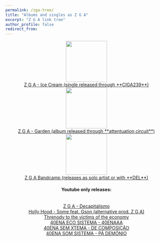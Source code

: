 ```yaml
---
permalink: /zga-tree/
title: "Albums and singles as Z G A"
excerpt: "Z G A link tree"
author_profile: false
redirect_from:
---
```


<div style="text-align:center">
<a href=https://ciga239.bandcamp.com/track/ice-cream target="_blank"><img src=https://f4.bcbits.com/img/a1237890675_10.jpg" width="128"/><br>Z G A - Ice Cream (single released through **CIGA239**)</a><br>
<a href=https://emerge.bandcamp.com/album/garden target="_blank"><img src="https://f4.bcbits.com/img/a0198268700_10.jpg" width="128"/><br>Z G A - Garden (album released through **attentuation circuit**)</a><br>
<a href=https://z-g-a.bandcamp.com/ target="_blank"><img src="https://www.pngkey.com/png/full/285-2858862_bandcamp-filled-icon-bandcamp-logo-black-and-white.png" width="128"/><br>Z G A Bandcamp (releases as solo artist or with **DEL**)</a><br>
<h4>Youtube only releases:</h4><br>
<a href=https://www.youtube.com/watch?v=D5_hIerjP3o>Z G A - Decapitalismo</a><br>
<a href=https://www.youtube.com/watch?v=1hatQhX-VjM>Holly Hood - Some feat. Gson (alternative prod. Z G A)</a><br>
<a href=https://www.youtube.com/watch?v=58wzZxN2Bl8&t=396s>Threnody to the victims of the economy</a><br>
<a href=https://www.youtube.com/watch?v=pLKSqwWpd60&t=1s>40ENA ECO SISTEMA - 40ENAAA</a><br>
<a href=https://www.youtube.com/watch?v=mq4kIyr1Upc&t=10s>40ENA SEM XTEMA - DE COMPOSIÇÃO</a><br>
<a href=https://www.youtube.com/watch?v=lnl7r4SeABU&t=5s>40ENA SOM SISTEMA - PÃ DEMÓNIO</a><br>
</div>